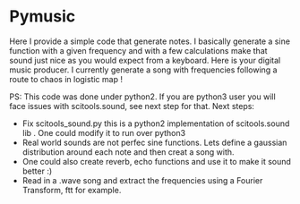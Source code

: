 # Pymusic 
Here I provide a simple code that generate notes.
I basically generate a sine function with a given frequency and with a few calculations make that sound just nice as you would expect from a keyboard.
Here is your digital music producer. I currently generate a song with frequencies following a route to chaos in logistic map !

PS: This code was done under python2. If you are python3 user you will face issues with scitools.sound, see next step for that.
Next steps:
- Fix scitools_sound.py this is a python2 implementation of scitools.sound lib . One could modify it to run over python3
- Real world sounds are not perfec sine functions. Lets define a gaussian distribution around each note and then creat a song with.
- One could also create reverb, echo functions and use it to make it sound better :)
- Read in a .wave song and extract the frequencies using a Fourier Transform, ftt for example.
